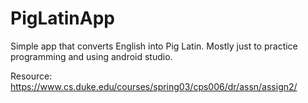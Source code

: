 # PigLatinApp
Simple app that converts English into Pig Latin. Mostly just to practice programming and using android studio.

Resource:
https://www.cs.duke.edu/courses/spring03/cps006/dr/assn/assign2/
